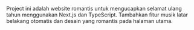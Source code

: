 <!-- Use this file to provide workspace-specific custom instructions to Copilot. For more details, visit https://code.visualstudio.com/docs/copilot/copilot-customization#_use-a-githubcopilotinstructionsmd-file -->

Project ini adalah website romantis untuk mengucapkan selamat ulang tahun menggunakan Next.js dan TypeScript. Tambahkan fitur musik latar belakang otomatis dan desain yang romantis pada halaman utama.